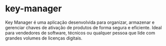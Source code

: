 # key-manager
Key Manager é uma aplicação desenvolvida para organizar, armazenar e gerenciar chaves de ativação de produtos de forma segura e eficiente. Ideal para vendedores de software, técnicos ou qualquer pessoa que lide com grandes volumes de licenças digitais.
